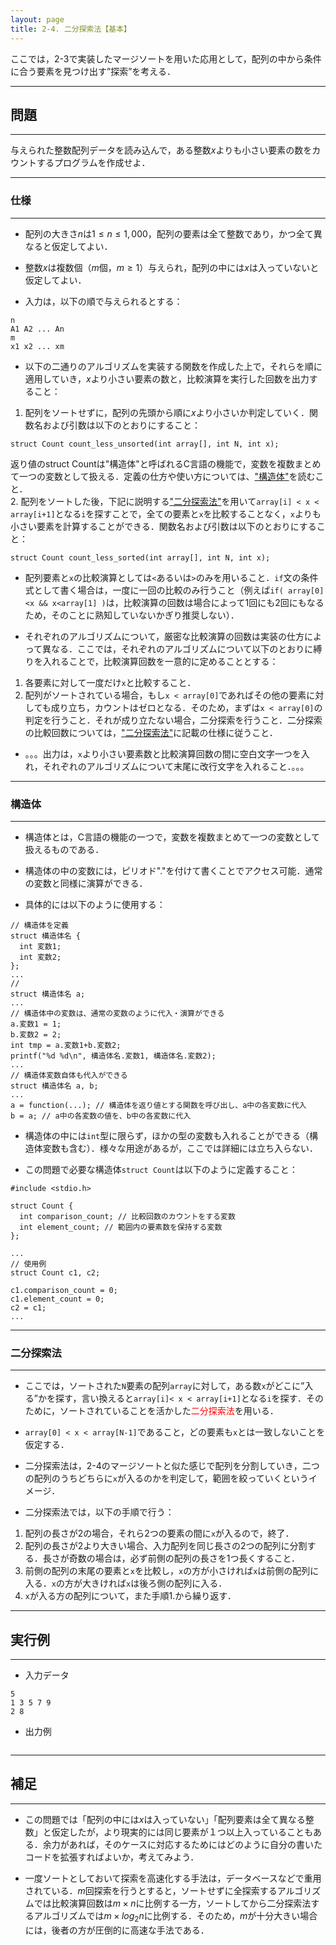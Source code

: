 ```yaml
---
layout: page
title: 2-4. 二分探索法【基本】
---
```


ここでは，2-3で実装したマージソートを用いた応用として，配列の中から条件に合う要素を見つけ出す”探索”を考える．

---
## 問題
---
与えられた整数配列データを読み込んで，ある整数$x$よりも小さい要素の数をカウントするプログラムを作成せよ．

---
### 仕様
---
- 配列の大きさ$n$は$1\le n \le 1,000$，配列の要素は全て整数であり，かつ全て異なると仮定してよい．

- 整数$x$は複数個（$m$個，$m\ge1$）与えられ，配列の中には$x$は入っていないと仮定してよい．

- 入力は，以下の順で与えられるとする：
```
n
A1 A2 ... An
m
x1 x2 ... xm
```

- 以下の二通りのアルゴリズムを実装する関数を作成した上で，それらを順に適用していき，$x$より小さい要素の数と，比較演算を実行した回数を出力すること：
1. 配列をソートせずに，配列の先頭から順に$x$より小さいか判定していく．関数名および引数は以下のとおりにすること：
```
struct Count count_less_unsorted(int array[], int N, int x);
```
返り値のstruct Countは"構造体"と呼ばれるC言語の機能で，変数を複数まとめて一つの変数として扱える．定義の仕方や使い方については、["構造体"](#structure)を読むこと．  
2. 配列をソートした後，下記に説明する["二分探索法"](#binary_search)を用いて`array[i] < x < array[i+1]`となる`i`を探すことで，全ての要素と`x`を比較することなく，`x`よりも小さい要素を計算することができる．関数名および引数は以下のとおりにすること：
```
struct Count count_less_sorted(int array[], int N, int x);
```

- 配列要素と`x`の比較演算としては`<`あるいは`>`のみを用いること．`if`文の条件式として書く場合は，一度に一回の比較のみ行うこと（例えば`if( array[0]<x && x<array[1] )`は，比較演算の回数は場合によって1回にも2回にもなるため，そのことに熟知していないかぎり推奨しない）．

- それぞれのアルゴリズムについて，厳密な比較演算の回数は実装の仕方によって異なる．ここでは，それぞれのアルゴリズムについて以下のとおりに縛りを入れることで，比較演算回数を一意的に定めることとする：
1. 各要素に対して一度だけ`x`と比較すること．
2. 配列がソートされている場合，もし`x < array[0]`であればその他の要素に対しても成り立ち，カウントはゼロとなる．そのため，まずは`x < array[0]`の判定を行うこと．それが成り立たない場合，二分探索を行うこと．二分探索の比較回数については，["二分探索法"](#binary_search)に記載の仕様に従うこと．
- 。。。出力は，`x`より小さい要素数と比較演算回数の間に空白文字一つを入れ，それぞれのアルゴリズムについて末尾に改行文字を入れること．。。。

---
### 構造体<a name="structure"></a>
---
- 構造体とは，C言語の機能の一つで，変数を複数まとめて一つの変数として扱えるものである．

- 構造体の中の変数には，ピリオド"."を付けて書くことでアクセス可能．通常の変数と同様に演算ができる．

- 具体的には以下のように使用する：
```
// 構造体を定義
struct 構造体名 {
  int 変数1;
  int 変数2;
};
...
//
struct 構造体名 a;
...
// 構造体中の変数は、通常の変数のように代入・演算ができる
a.変数1 = 1;
b.変数2 = 2;
int tmp = a.変数1+b.変数2;
printf("%d %d\n", 構造体名.変数1, 構造体名.変数2);
...
// 構造体変数自体も代入ができる
struct 構造体名 a, b;
...
a = function(...); // 構造体を返り値とする関数を呼び出し、a中の各変数に代入
b = a; // a中の各変数の値を、b中の各変数に代入
```

- 構造体の中には`int`型に限らず，ほかの型の変数も入れることができる（構造体変数も含む）．様々な用途があるが，ここでは詳細には立ち入らない．

- この問題で必要な構造体`struct Count`は以下のように定義すること：

```
#include <stdio.h>

struct Count {
  int comparison_count; // 比較回数のカウントをする変数
  int element_count; // 範囲内の要素数を保持する変数
};

...
// 使用例
struct Count c1, c2;

c1.comparison_count = 0;
c1.element_count = 0;
c2 = c1;
...
```

---
### 二分探索法<a name=""></a>
---
- ここでは，ソートされた`N`要素の配列`array`に対して，ある数`x`がどこに”入る”かを探す，言い換えると`array[i]< x < array[i+1]`となる`i`を探す．そのために，ソートされていることを活かした<font color="red">二分探索法</font>を用いる．

- `array[0] < x < array[N-1]`であること，どの要素も`x`とは一致しないことを仮定する．

- 二分探索法は，2-4のマージソートと似た感じで配列を分割していき，二つの配列のうちどちらに`x`が入るのかを判定して，範囲を絞っていくというイメージ．

- 二分探索法では，以下の手順で行う：
1. 配列の長さが2の場合，それら2つの要素の間に`x`が入るので，終了．
2. 配列の長さが2より大きい場合、入力配列を同じ長さの2つの配列に分割する．長さが奇数の場合は，必ず前側の配列の長さを1つ長くすること．
3. 前側の配列の末尾の要素と`x`を比較し，`x`の方が小さければ`x`は前側の配列に入る．`x`の方が大きければ`x`は後ろ側の配列に入る．
4. `x`が入る方の配列について，また手順1.から繰り返す．



---
## 実行例
---
- 入力データ
```
5
1 3 5 7 9
2 8
```
- 出力例
```

```

---
## 補足
---
- この問題では「配列の中には$x$は入っていない」「配列要素は全て異なる整数」と仮定したが，より現実的には同じ要素が１つ以上入っていることもある．余力があれば，そのケースに対応するためにはどのように自分の書いたコードを拡張すればよいか，考えてみよう．

- 一度ソートとしておいて探索を高速化する手法は，データベースなどで重用されている．$m$回探索を行うとすると，ソートせずに全探索するアルゴリズムでは比較演算回数は$m\times n$に比例する一方，ソートしてから二分探索法するアルゴリズムでは$m\times log_2 n$に比例する．そのため，$m$が十分大きい場合には，後者の方が圧倒的に高速な手法である．
